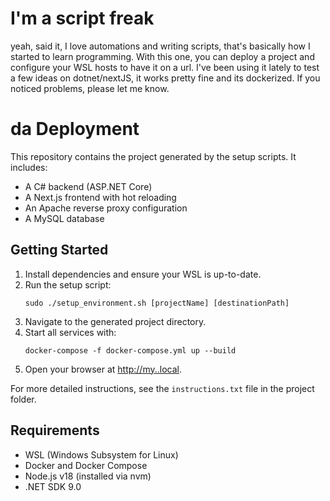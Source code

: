 # I'm a script freak

yeah, said it, I love automations and writing scripts, that's basically how I started to learn programming.
With this one, you can deploy a project and configure your WSL hosts to have it on a url. 
I've been using it lately to test a few ideas on dotnet/nextJS, it works pretty fine and its dockerized.
If you noticed problems, please let me know.


# da Deployment

This repository contains the project generated by the setup scripts. It includes:

- A C# backend (ASP.NET Core)
- A Next.js frontend with hot reloading
- An Apache reverse proxy configuration
- A MySQL database

## Getting Started

1. Install dependencies and ensure your WSL is up-to-date.
2. Run the setup script:
   ```
   sudo ./setup_environment.sh [projectName] [destinationPath]
   ```
3. Navigate to the generated project directory.
4. Start all services with:
   ```
   docker-compose -f docker-compose.yml up --build
   ```
5. Open your browser at [http://my.<projectName>.local](http://my.<projectName>.local).

For more detailed instructions, see the `instructions.txt` file in the project folder.

## Requirements

- WSL (Windows Subsystem for Linux)
- Docker and Docker Compose
- Node.js v18 (installed via nvm)
- .NET SDK 9.0

